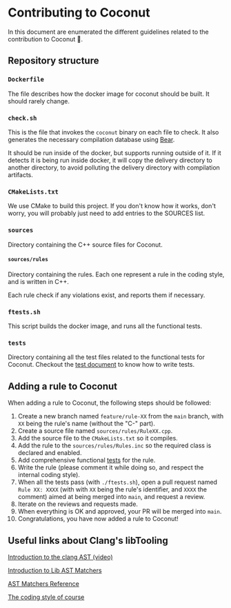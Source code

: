 # Contributing to Coconut

In this document are enumerated the different guidelines related to the contribution to Coconut 🥥.

## Repository structure
### `Dockerfile`
The file describes how the docker image for coconut should be built. It should rarely change.

### `check.sh`
This is the file that invokes the `coconut` binary on each file to check.
It also generates the necessary compilation database using [Bear](https://github.com/rizsotto/Bear).

It should be run inside of the docker, but supports running outside of it. If it detects it is being run inside docker, it will copy the delivery directory to another directory, to avoid polluting the delivery directory with compilation artifacts.

### `CMakeLists.txt`
We use CMake to build this project. If you don't know how it works, don't worry, you will probably just need to add entries to the SOURCES list.

### `sources`
Directory containing the C++ source files for Coconut.

#### `sources/rules`
Directory containing the rules. Each one represent a rule in the coding style, and is written in C++.

Each rule check if any violations exist, and reports them if necessary.

### `ftests.sh`
This script builds the docker image, and runs all the functional tests.

### `tests`
Directory containing all the test files related to the functional tests for Coconut. Checkout the [test document](tests/README.md) to know how to write tests.

## Adding a rule to Coconut
When adding a rule to Coconut, the following steps should be followed:

1. Create a new branch named `feature/rule-XX` from the `main` branch, with `XX` being the rule's name (without the "C-" part).
2. Create a source file named `sources/rules/RuleXX.cpp`.
3. Add the source file to the `CMakeLists.txt` so it compiles.
4. Add the rule to the `sources/rules/Rules.inc` so the required class is declared and enabled. 
5. Add comprehensive functional [tests](tests/README.md) for the rule.
6. Write the rule (please comment it while doing so, and respect the internal coding style).
7. When all the tests pass (with `./ftests.sh`), open a pull request named `Rule XX: XXXX` (with with `XX` being the rule's identifier, and `XXXX` the comment) aimed at being merged into `main`, and request a review.
8. Iterate on the reviews and requests made.
9. When everything is OK and approved, your PR will be merged into `main`.
10. Congratulations, you have now added a rule to Coconut!

## Useful links about Clang's libTooling

[Introduction to the clang AST (video)](https://clang.llvm.org/docs/IntroductionToTheClangAST.html)

[Introduction to Lib AST Matchers](https://clang.llvm.org/docs/LibASTMatchers.html)

[AST Matchers Reference](https://clang.llvm.org/docs/LibASTMatchersReference.html)

[The coding style of course](https://intra.epitech.eu/file/Public/technical-documentations/C/epitech_c_coding_style.pdf)
